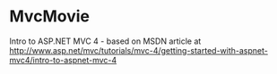 MvcMovie
========

Intro to ASP.NET MVC 4 - based on MSDN article at http://www.asp.net/mvc/tutorials/mvc-4/getting-started-with-aspnet-mvc4/intro-to-aspnet-mvc-4
